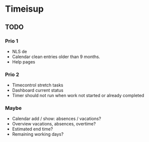# Timeisup
## TODO
### Prio 1
* NLS de
* Calendar clean entries older than 9 months.
* Help pages
### Prio 2
* Timecontrol stretch tasks
* Dashboard current status
* Timer should not run when work not started or already completed
### Maybe
* Calendar add / show: absences / vacations?
* Overview vacations, absences, overtime?
* Estimated end time?
* Remaining working days?